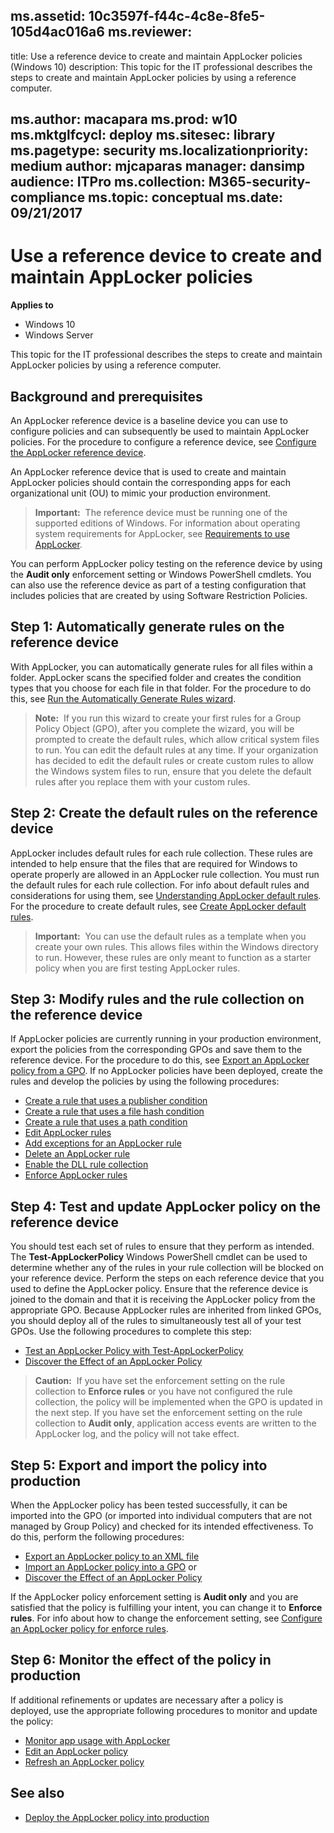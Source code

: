 ms.assetid: 10c3597f-f44c-4c8e-8fe5-105d4ac016a6
ms.reviewer: 
---
title: Use a reference device to create and maintain AppLocker policies (Windows 10)
description: This topic for the IT professional describes the steps to create and maintain AppLocker policies by using a reference computer.

ms.author: macapara
ms.prod: w10
ms.mktglfcycl: deploy
ms.sitesec: library
ms.pagetype: security
ms.localizationpriority: medium
author: mjcaparas
manager: dansimp
audience: ITPro
ms.collection: M365-security-compliance
ms.topic: conceptual
ms.date: 09/21/2017
---

# Use a reference device to create and maintain AppLocker policies

**Applies to**
 -   Windows 10
 -   Windows Server

This topic for the IT professional describes the steps to create and maintain AppLocker policies by using a reference computer.

## Background and prerequisites

An AppLocker reference device is a baseline device you can use to configure policies and can subsequently be used to maintain AppLocker policies. For the procedure to configure a reference device, see [Configure the AppLocker reference device](configure-the-appLocker-reference-device.md).

An AppLocker reference device that is used to create and maintain AppLocker policies should contain the corresponding apps for each organizational unit (OU) to mimic your production environment.

>**Important:**  The reference device must be running one of the supported editions of Windows. For information about operating system requirements for AppLocker, see [Requirements to use AppLocker](requirements-to-use-applocker.md).
 
You can perform AppLocker policy testing on the reference device by using the **Audit only** enforcement setting or Windows PowerShell cmdlets. You can also use the reference device as part of a testing configuration that includes policies that are created by using Software Restriction Policies.

## Step 1: Automatically generate rules on the reference device

With AppLocker, you can automatically generate rules for all files within a folder. AppLocker scans the specified folder and creates the condition types that you choose for each file in that folder. For the procedure to do this, see [Run the Automatically Generate Rules wizard](run-the-automatically-generate-rules-wizard.md).

>**Note:**  If you run this wizard to create your first rules for a Group Policy Object (GPO), after you complete the wizard, you will be prompted to create the default rules, which allow critical system files to run. You can edit the default rules at any time. If your organization has decided to edit the default rules or create custom rules to allow the Windows system files to run, ensure that you delete the default rules after you replace them with your custom rules.
 
## Step 2: Create the default rules on the reference device

AppLocker includes default rules for each rule collection. These rules are intended to help ensure that the files that are required for Windows to operate properly are allowed in an AppLocker rule collection. You must run the default rules for each rule collection. For info about default rules and considerations for using them, see [Understanding AppLocker default rules](understanding-applocker-default-rules.md). For the procedure to create default rules, see [Create AppLocker default rules](create-applocker-default-rules.md).

>**Important:**  You can use the default rules as a template when you create your own rules. This allows files within the Windows directory to run. However, these rules are only meant to function as a starter policy when you are first testing AppLocker rules.
 
## Step 3: Modify rules and the rule collection on the reference device

If AppLocker policies are currently running in your production environment, export the policies from the corresponding GPOs and save them to the reference device. For the procedure to do this, see [Export an AppLocker policy from a GPO](export-an-applocker-policy-from-a-gpo.md). If no AppLocker policies have been deployed, create the rules and develop the policies by using the following procedures:

-   [Create a rule that uses a publisher condition](create-a-rule-that-uses-a-publisher-condition.md)
-   [Create a rule that uses a file hash condition](create-a-rule-that-uses-a-file-hash-condition.md)
-   [Create a rule that uses a path condition](create-a-rule-that-uses-a-path-condition.md)
-   [Edit AppLocker rules](edit-applocker-rules.md)
-   [Add exceptions for an AppLocker rule](configure-exceptions-for-an-applocker-rule.md)
-   [Delete an AppLocker rule](delete-an-applocker-rule.md)
-   [Enable the DLL rule collection](enable-the-dll-rule-collection.md)
-   [Enforce AppLocker rules](enforce-applocker-rules.md)

## Step 4: Test and update AppLocker policy on the reference device

You should test each set of rules to ensure that they perform as intended. The **Test-AppLockerPolicy** Windows PowerShell cmdlet can be used to determine whether any of the rules in your rule collection will be blocked on your reference device. Perform the steps on each reference device that you used to define the AppLocker policy. Ensure that the reference device is joined to the domain and that it is receiving the AppLocker policy from the appropriate GPO. Because AppLocker rules are inherited from linked GPOs, you should deploy all of the rules to simultaneously test all of your test GPOs. Use the following procedures to complete this step:

-   [Test an AppLocker Policy with Test-AppLockerPolicy](https://technet.microsoft.com/library/ee791772(WS.10).aspx)
-   [Discover the Effect of an AppLocker Policy](https://technet.microsoft.com/library/ee791823(WS.10).aspx)

>**Caution:**  If you have set the enforcement setting on the rule collection to **Enforce rules** or you have not configured the rule collection, the policy will be implemented when the GPO is updated in the next step. If you have set the enforcement setting on the rule collection to **Audit only**, application access events are written to the AppLocker log, and the policy will not take effect.
 
## Step 5: Export and import the policy into production

When the AppLocker policy has been tested successfully, it can be imported into the GPO (or imported into individual computers that are not managed by Group Policy) and checked for its intended effectiveness. To do this, perform the following procedures:

-   [Export an AppLocker policy to an XML file](export-an-applocker-policy-to-an-xml-file.md)
-   [Import an AppLocker policy into a GPO](import-an-applocker-policy-into-a-gpo.md) or
-   [Discover the Effect of an AppLocker Policy](https://technet.microsoft.com/library/ee791823(WS.10).aspx)

If the AppLocker policy enforcement setting is **Audit only** and you are satisfied that the policy is fulfilling your intent, you can change it to **Enforce rules**. For info about how to change the enforcement setting, see [Configure an AppLocker policy for enforce rules](configure-an-applocker-policy-for-enforce-rules.md).

## Step 6: Monitor the effect of the policy in production

If additional refinements or updates are necessary after a policy is deployed, use the appropriate following procedures to monitor and update the policy:

-   [Monitor app usage with AppLocker](monitor-application-usage-with-applocker.md)
-   [Edit an AppLocker policy](edit-an-applocker-policy.md)
-   [Refresh an AppLocker policy](refresh-an-applocker-policy.md)

## See also

- [Deploy the AppLocker policy into production](deploy-the-applocker-policy-into-production.md)
